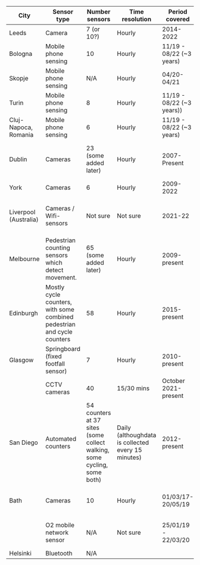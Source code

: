 | City | Sensor type | Number sensors | Time resolution | Period covered | Data link |  |
|---|---|---|---|---|---|---|
| Leeds | Camera | 7 (or 10?) | Hourly | 2014-2022 |  Weekly csvs: https://tinyurl.com/4y3dxxzb |  |
| Bologna | Mobile phone sensing| 10 | Hourly | 11/19 - 08/22 (~3 years) | Monthly csvs: https://tinyurl.com/2p8ty9f2 | 
| Skopje |Mobile phone sensing | N/A | Hourly | 04/20-04/21 | Monthly csvs: https://tinyurl.com/269y7nst | 
| Turin | Mobile phone sensing | 8 | Hourly | 11/19 - 08/22 (~3 years)) |Monthly csvs: https://tinyurl.com/yc7sdme5 | 
| Cluj-Napoca,   Romania | Mobile phone sensing | 6 | Hourly | 11/19 - 08/22 (~3 years) | Monthly csvs: https://tinyurl.com/2z7a3m3k | 
| Dublin | Cameras | 23 (some added later) | Hourly  | 2007-Present| Can download   hourly data for several years. https://tinyurl.com/2n5he5rv. Also data for nearby: https://tinyurl.com/2hsr6krx | 
| York | Cameras  | 6 | Hourly  | 2009-2022 | One csv: https://tinyurl.com/ymj68ke6 |  |
| Liverpool (Australia) | Cameras / Wifi-sensors| Not sure | Not sure | 2021-22 | From here: https://tinyurl.com/3kekyzs7 (but can't work out the format of it - i.e. how to separate cars/bikes/people) ||
| Melbourne | Pedestrian counting sensors which detect movement. | 65 (some added later) | Hourly | 2009-present| One csv: https://tinyurl.com/94cmc7bk |  |
| Edinburgh | Mostly cycle counters, with some combined pedestrian and cycle counters | 58 | Hourly | 2015-present | Dashboard with data for specific days https://tinyurl.com/yk2dafse |
| Glasgow | Springboard (fixed footfall sensor) | 7 | Hourly | 2010-present | Yes (from API,   but haven't been able to) Also a dashboard displaying data | No | https://developer.glasgow.gov.uk/api-details#api=mobility&operation=footfall |  |
|  | CCTV   cameras | 40 | 15/30 mins | October 2021-present | Yes (from API, but haven't   worked it out) | No | https://developer.glasgow.gov.uk/api-details#api=cctv&operation=get-get-detection-summaries |  |
| San Diego | Automated counters | 54 counters at 37 sites (some collect walking, some cycling, some both) | Daily (althoughdata is collected every 15 minutes) | 2012-present |  
| Bath | Cameras | 10 | Hourly | 01/03/17-20/05/19 | No (Bath BID produce weekly summaries of data, but can't see any way to access the raw   data) | 
|  | O2   mobile network sensor | N/A | Not sure | 25/01/19 - 22/03/20 | No (data from Movement   Strategies - this was from MSc project and presumably acquired for this) | 
| Helsinki | Bluetooth | N/A |   |   |

